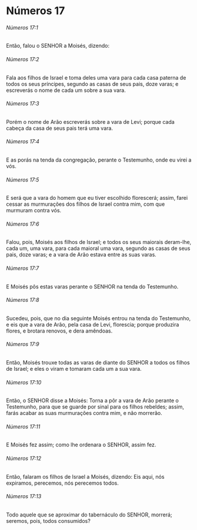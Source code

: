 # Números 17

###### Números 17:1

Então, falou o SENHOR a Moisés, dizendo:

###### Números 17:2

Fala aos filhos de Israel e toma deles uma vara para cada casa paterna de todos os seus príncipes, segundo as casas de seus pais, doze varas; e escreverás o nome de cada um sobre a sua vara.

###### Números 17:3

Porém o nome de Arão escreverás sobre a vara de Levi; porque cada cabeça da casa de seus pais terá uma vara.

###### Números 17:4

E as porás na tenda da congregação, perante o Testemunho, onde eu virei a vós.

###### Números 17:5

E será que a vara do homem que eu tiver escolhido florescerá; assim, farei cessar as murmurações dos filhos de Israel contra mim, com que murmuram contra vós.

###### Números 17:6

Falou, pois, Moisés aos filhos de Israel; e todos os seus maiorais deram-lhe, cada um, uma vara, para cada maioral uma vara, segundo as casas de seus pais, doze varas; e a vara de Arão estava entre as suas varas.

###### Números 17:7

E Moisés pôs estas varas perante o SENHOR na tenda do Testemunho.

###### Números 17:8

Sucedeu, pois, que no dia seguinte Moisés entrou na tenda do Testemunho, e eis que a vara de Arão, pela casa de Levi, florescia; porque produzira flores, e brotara renovos, e dera amêndoas.

###### Números 17:9

Então, Moisés trouxe todas as varas de diante do SENHOR a todos os filhos de Israel; e eles o viram e tomaram cada um a sua vara.

###### Números 17:10

Então, o SENHOR disse a Moisés: Torna a pôr a vara de Arão perante o Testemunho, para que se guarde por sinal para os filhos rebeldes; assim, farás acabar as suas murmurações contra mim, e não morrerão.

###### Números 17:11

E Moisés fez assim; como lhe ordenara o SENHOR, assim fez.

###### Números 17:12

Então, falaram os filhos de Israel a Moisés, dizendo: Eis aqui, nós expiramos, perecemos, nós perecemos todos.

###### Números 17:13

Todo aquele que se aproximar do tabernáculo do SENHOR, morrerá; seremos, pois, todos consumidos?

